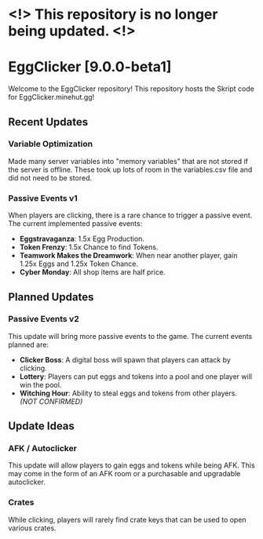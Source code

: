 # <!> This repository is no longer being updated. <!>
# EggClicker [9.0.0-beta1]

Welcome to the EggClicker repository! This repository hosts the Skript code for EggClicker.minehut.gg!

## Recent Updates
### Variable Optimization
Made many server variables into "memory variables" that are not stored if the server is offline. These took up lots of room in the variables.csv file and did not need to be stored.
### Passive Events v1
When players are clicking, there is a rare chance to trigger a passive event.
The current implemented passive events:
- **Eggstravaganza**: 1.5x Egg Production.
- **Token Frenzy**: 1.5x Chance to find Tokens.
- **Teamwork Makes the Dreamwork**: When near another player, gain 1.25x Eggs and 1.25x Token Chance.
- **Cyber Monday**: All shop items are half price.

## Planned Updates
### Passive Events v2
This update will bring more passive events to the game.
The current events planned are:
- **Clicker Boss**: A digital boss will spawn that players can attack by clicking.
- **Lottery**: Players can put eggs and tokens into a pool and one player will win the pool.
- **Witching Hour**: Ability to steal eggs and tokens from other players. *(NOT CONFIRMED)*
## Update Ideas
### AFK / Autoclicker
This update will allow players to gain eggs and tokens while being AFK. This may come in the form of an AFK room or a purchasable and upgradable autoclicker.
### Crates
While clicking, players will rarely find crate keys that can be used to open various crates.
